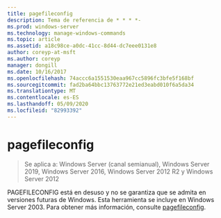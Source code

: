 ```yaml
---
title: pagefileconfig
description: Tema de referencia de * * * *-
ms.prod: windows-server
ms.technology: manage-windows-commands
ms.topic: article
ms.assetid: a18c98ce-a0dc-41cc-8d44-dc7eee0131e8
author: coreyp-at-msft
ms.author: coreyp
manager: dongill
ms.date: 10/16/2017
ms.openlocfilehash: 74accc6a1551530eaa967cc5896fc3bfe5f168bf
ms.sourcegitcommit: fad2ba64bbc13763772e21ed3eabd010f6a5da34
ms.translationtype: MT
ms.contentlocale: es-ES
ms.lasthandoff: 05/09/2020
ms.locfileid: "82993392"
---
```

# <a name="pagefileconfig"></a>pagefileconfig

> Se aplica a: Windows Server (canal semianual), Windows Server 2019, Windows Server 2016, Windows Server 2012 R2 y Windows Server 2012

PAGEFILECONFIG está en desuso y no se garantiza que se admita en versiones futuras de Windows.
Esta herramienta se incluye en Windows Server 2003. Para obtener más información, consulte [pagefileconfig](https://technet.microsoft.com/library/cc772827.aspx).
